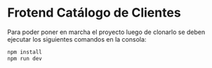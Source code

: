 # Frotend Catálogo de Clientes

Para poder poner en marcha el proyecto luego de clonarlo se deben ejecutar los siguientes comandos en la consola:


```bash
npm install
npm run dev
```


